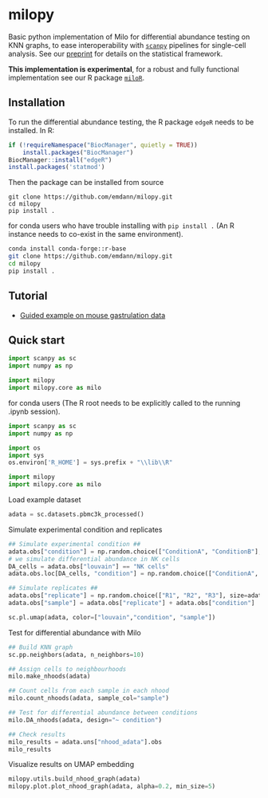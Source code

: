 # milopy
Basic python implementation of Milo for differential abundance testing on KNN graphs, to ease interoperability with [`scanpy`](https://scanpy.readthedocs.io/en/stable/index.html) pipelines for single-cell analysis. See our [preprint](https://www.biorxiv.org/content/10.1101/2020.11.23.393769v1) for details on the statistical framework.

**This implementation is experimental**, for a robust and fully functional implementation see our R package [`miloR`](https://github.com/MarioniLab/miloR).

## Installation

To run the differential abundance testing, the R package `edgeR` needs to be installed. In R:
```r
if (!requireNamespace("BiocManager", quietly = TRUE))
    install.packages("BiocManager")
BiocManager::install("edgeR")
install.packages('statmod')
```

Then the package can be installed from source
```
git clone https://github.com/emdann/milopy.git
cd milopy
pip install .
```
for conda users who have trouble installing with `pip install .` (An R instance needs to co-exist in the same environment).
```bash
conda install conda-forge::r-base
git clone https://github.com/emdann/milopy.git
cd milopy
pip install .
```


## Tutorial

* [Guided example on mouse gastrulation data](https://nbviewer.jupyter.org/github/emdann/milopy/blob/master/notebooks/milopy_example.ipynb)



## Quick start
```python
import scanpy as sc
import numpy as np

import milopy
import milopy.core as milo
```
for conda users (The R root needs to be explicitly called to the running .ipynb session).
```python
import scanpy as sc
import numpy as np

import os
import sys
os.environ['R_HOME'] = sys.prefix + "\\lib\\R"

import milopy
import milopy.core as milo
```

Load example dataset
```python
adata = sc.datasets.pbmc3k_processed()
```

Simulate experimental condition and replicates
```python
## Simulate experimental condition ##
adata.obs["condition"] = np.random.choice(["ConditionA", "ConditionB"], size=adata.n_obs, p=[0.5,0.5])
# we simulate differential abundance in NK cells
DA_cells = adata.obs["louvain"] == "NK cells"
adata.obs.loc[DA_cells, "condition"] = np.random.choice(["ConditionA", "ConditionB"], size=sum(DA_cells), p=[0.2,0.8])

## Simulate replicates ##
adata.obs["replicate"] = np.random.choice(["R1", "R2", "R3"], size=adata.n_obs)
adata.obs["sample"] = adata.obs["replicate"] + adata.obs["condition"]

sc.pl.umap(adata, color=["louvain","condition", "sample"])
```

Test for differential abundance with Milo
```python
## Build KNN graph
sc.pp.neighbors(adata, n_neighbors=10)

## Assign cells to neighbourhoods
milo.make_nhoods(adata)

## Count cells from each sample in each nhood
milo.count_nhoods(adata, sample_col="sample")

## Test for differential abundance between conditions
milo.DA_nhoods(adata, design="~ condition")

## Check results
milo_results = adata.uns["nhood_adata"].obs
milo_results
```

Visualize results on UMAP embedding
```python
milopy.utils.build_nhood_graph(adata)
milopy.plot.plot_nhood_graph(adata, alpha=0.2, min_size=5)
```

